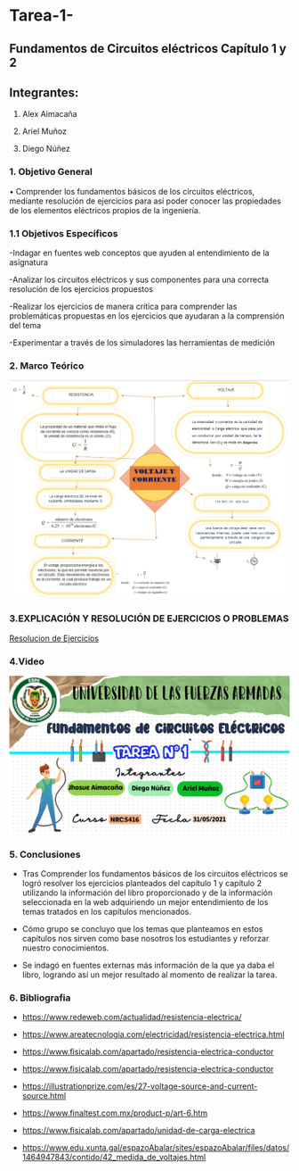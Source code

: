 # Tarea-1-

## Fundamentos de Circuitos eléctricos Capítulo 1 y 2 

## Integrantes:

1. Alex Aimacaña

2. Ariel Muñoz

3. Diego Núñez

### 1. **Objetivo General**

•	Comprender los fundamentos básicos de los circuitos eléctricos, mediante resolución de ejercicios para así poder conocer las propiedades de los elementos eléctricos propios de la ingeniería.

### 1.1 **Objetivos Específicos**

-Indagar en fuentes web conceptos que ayuden al entendimiento de la asignatura 

-Analizar los circuitos eléctricos y sus componentes para una correcta resolución de los ejercicios propuestos 

-Realizar los ejercicios de manera crítica para comprender las problemáticas propuestas en los ejercicios que ayudaran a la comprensión del tema 

-Experimentar a través de los simuladores las herramientas de medición

### 2. Marco Teórico 

![](https://github.com/Jhosu115/Tarea-1-/blob/imagen/imagen_2021-06-01_000605.png)

### 3.EXPLICACIÓN Y RESOLUCIÓN DE EJERCICIOS O PROBLEMAS

[Resolucion de Ejercicios](https://github.com/Jhosu115/Tarea-1-/blob/imagen/ejecicios%20circuitos.pdf)

### 4.Video 

[![Video de la explicacion de 4 ejercicios](https://github.com/Jhosu115/Tarea-1-/blob/imagen/Diapositiva1.PNG)](https://youtu.be/h63cEWPaZ6U)


### 5. Conclusiones

* Tras Comprender los fundamentos básicos de los circuitos eléctricos se logró resolver los ejercicios planteados del capítulo 1 y capítulo 2 utilizando la información del libro proporcionado y de la información seleccionada en la web adquiriendo un mejor entendimiento de los temas tratados en los capítulos mencionados.

* Cómo grupo se concluyo que los temas que planteamos en estos capítulos nos sirven  como base nosotros los estudiantes y reforzar nuestro conocimientos.

* Se indagó en fuentes externas más información de la que ya daba el libro, logrando así un mejor resultado al momento de realizar la tarea.

### 6. Bibliografia

* https://www.redeweb.com/actualidad/resistencia-electrica/

* https://www.areatecnologia.com/electricidad/resistencia-electrica.html

* https://www.fisicalab.com/apartado/resistencia-electrica-conductor

* https://www.fisicalab.com/apartado/resistencia-electrica-conductor

* https://illustrationprize.com/es/27-voltage-source-and-current-source.html

* https://www.finaltest.com.mx/product-p/art-6.htm

* https://www.fisicalab.com/apartado/unidad-de-carga-electrica

* https://www.edu.xunta.gal/espazoAbalar/sites/espazoAbalar/files/datos/1464947843/contido/42_medida_de_voltajes.html

